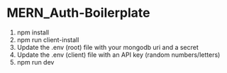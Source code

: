 # MERN_Auth-Boilerplate

1. npm install
2. npm run client-install
3. Update the .env (root) file with your mongodb uri and a secret
4. Update the .env (client) file with an API key (random numbers/letters)
4. npm run dev



